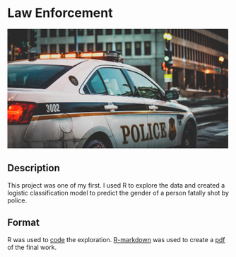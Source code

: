 # Law Enforcement

<img src="images/police.jpg" width ="500">

## Description
 
This project was one of my first. I used R to explore the data and created a logistic classification model to predict the gender of a person fatally shot by police.

## Format

R was used to [code](FinalProject_LoydSam_Task3.r) the exploration. [R-markdown](FinalProject_LastDraft.Rmd) was used to create a [pdf](FinalProject_LastDraft.pdf) of the final work.

